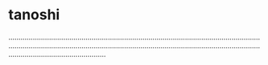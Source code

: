 # tanoshi

........................................................................................................................................................................................................................................................................................................